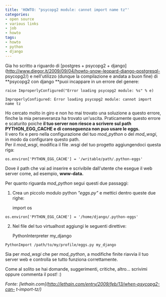 ```yaml
---
title: 'HOWTO: "psycopg2 module: cannot import name tz"'
categories:
- open source
- various links
- job
- howto
tags:
- howto
- python
- django
---
```

Gia ho scritto a riguardo di [postgres + psycopg2 +
django](http://www.diegor.it/2009/09/04/howto-snow-leopard-django-postgresql-
psycopg2/) e nell'utilizzo (dunque la compilazione e andata a buon fine) di
**psycopg2 con django **puoi incappare in un errore del genere:

    
    
    raise ImproperlyConfigured("Error loading psycopg2 module: %s" % e)  
    
    ImproperlyConfigured: Error loading psycopg2 module: cannot import name tz

  
Ho cercato molto in giro e non ho mai trovato una soluzione a questo errore,
finche la mia perseveranza ha trovato un'uscita. Praticamente questo errore e
scaturito poiche **il tuo server non riesce a scrivere sul path
PYTHON_EGG_CACHE e di conseguenza non puo usare le eggs.**  
Il vero fix e pero nella configurazione del tuo _mod_python_ o del _mod_wsgi_,
in modo da configurare questo path.  
Per il _mod_wsgi_, modifica il file .wsgi del tuo progetto aggiungendoci
questa riga:

    
    
    os.environ['PYTHON_EGG_CACHE'] = '/writable/path/.python-eggs'

  
Dove il path che vai ad inserire e scrivibile dall'utente che esegue il web
server come, ad esempio, **www-data.**

Per quanto riguarda _mod_python_ segui questi due passaggi:

  1. Crea un piccolo modulo python _"eggs.py"_ e mettici dentro queste due righe: 
    
        import os  
    
    os.environ['PYTHON_EGG_CACHE'] = '/home/django/.python-eggs'

  

  2. Nel file del tuo virtualhost aggiungi le seguenti direttive: 
    
        PythonInterpreter my_django  
    
    PythonImport /path/to/my/profile/eggs.py my_django

  

  

  
Sia per _mod_wsgi_ che per _mod_python_, a modifiche finite riavvia il tuo
server web e controlla se tutto funziona correttamente.

Come al solito se hai domande, suggerimenti, critiche, altro... scrivimi
oppure commenta il post! :)

_Fonte: [lethain.com](http://lethain.com/entry/2009/feb/13/when-psycopg2-can-
t-import-tz/)_

